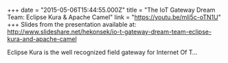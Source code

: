 +++
date = "2015-05-06T15:44:55.000Z"
title = "The IoT Gateway Dream Team: Eclipse Kura & Apache Camel"
link = "https://youtu.be/mli5c-oTN1U"
+++
Slides from the presentation available at: http://www.slideshare.net/hekonsek/io-t-gateway-dream-team-eclipse-kura-and-apache-camel

Eclipse Kura is the well recognized field gateway for Internet Of T…
